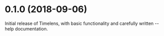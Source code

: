 # 0.1.0 (2018-09-06)

Initial release of Timelens, with basic functionality and carefully written --help documentation.
